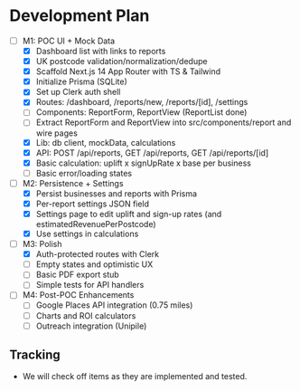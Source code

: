 # Development Plan

- [ ] M1: POC UI + Mock Data
  - [x] Dashboard list with links to reports
  - [x] UK postcode validation/normalization/dedupe
  - [x] Scaffold Next.js 14 App Router with TS & Tailwind
  - [x] Initialize Prisma (SQLite)
  - [x] Set up Clerk auth shell
  - [x] Routes: /dashboard, /reports/new, /reports/[id], /settings
  - [ ] Components: ReportForm, ReportView (ReportList done)
  - [ ] Extract ReportForm and ReportView into src/components/report and wire pages
  - [x] Lib: db client, mockData, calculations
  - [x] API: POST /api/reports, GET /api/reports, GET /api/reports/[id]
  - [x] Basic calculation: uplift x signUpRate x base per business
  - [ ] Basic error/loading states
- [ ] M2: Persistence + Settings
  - [x] Persist businesses and reports with Prisma
  - [x] Per-report settings JSON field
  - [x] Settings page to edit uplift and sign-up rates (and estimatedRevenuePerPostcode)
  - [x] Use settings in calculations
- [ ] M3: Polish
  - [x] Auth-protected routes with Clerk
  - [ ] Empty states and optimistic UX
  - [ ] Basic PDF export stub
  - [ ] Simple tests for API handlers
- [ ] M4: Post-POC Enhancements
  - [ ] Google Places API integration (0.75 miles)
  - [ ] Charts and ROI calculators
  - [ ] Outreach integration (Unipile)

## Tracking
- We will check off items as they are implemented and tested.
